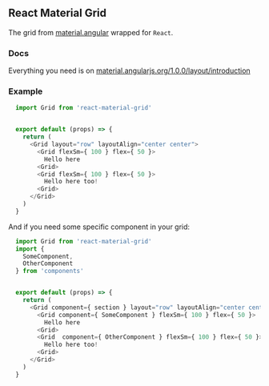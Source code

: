 ## React Material Grid

The grid from [material.angular](https://material.angularjs.org/1.0.0/layout/introduction) wrapped for `React`.


### Docs

Everything you need is on [material.angularjs.org/1.0.0/layout/introduction](https://material.angularjs.org/1.0.0/layout/introduction)

### Example


```javascript
  import Grid from 'react-material-grid'


  export default (props) => {
    return (
      <Grid layout="row" layoutAlign="center center">
        <Grid flexSm={ 100 } flex={ 50 }>
          Hello here
        <Grid>
        <Grid flexSm={ 100 } flex={ 50 }>
          Hello here too!
        <Grid>
      </Grid>
    )
  }

```


And if you need some specific component in your grid:

```javascript
  import Grid from 'react-material-grid'
  import {
    SomeComponent,
    OtherComponent
  } from 'components'


  export default (props) => {
    return (
      <Grid component={ section } layout="row" layoutAlign="center center">
        <Grid component={ SomeComponent } flexSm={ 100 } flex={ 50 }>
          Hello here
        <Grid>
        <Grid  component={ OtherComponent } flexSm={ 100 } flex={ 50 }>
          Hello here too!
        <Grid>
      </Grid>
    )
  }

```
